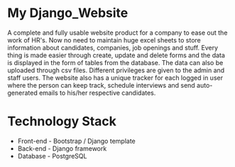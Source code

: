 # My Django_Website

A complete and fully usable website product for a company to ease out the work of HR's. Now no need to maintain huge excel sheets to store information about candidates, companies, job openings and stuff. Every thing is made easier through create, update and delete forms and the data is displayed in the form of tables from the database. The data can also be uploaded through csv files. Different privileges are given to the admin and staff users. The website also has a unique tracker for each logged in user where the person can keep track, schedule interviews and send auto-generated emails to his/her respective candidates. 

# Technology Stack

* Front-end - Bootstrap / Django template
* Back-end - Django framework
* Database - PostgreSQL
